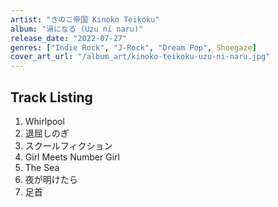```yaml
---
artist: "きのこ帝国 Kinoko Teikoku"
album: "渦になる (Uzu ni naru)"
release_date: "2022-07-27"
genres: ["Indie Rock", "J-Rock", "Dream Pop", Shoegaze]
cover_art_url: "/album_art/kinoko-teikoku-uzu-ni-naru.jpg"
---
```


## Track Listing

1. Whirlpool
2. 退屈しのぎ
3. スクールフィクション
4. Girl Meets Number Girl
5. The Sea
6. 夜が明けたら
7. 足首